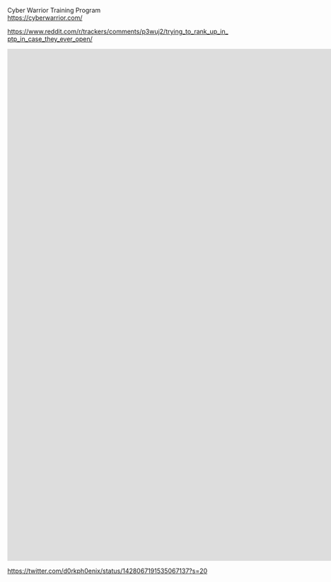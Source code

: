 Cyber Warrior Training Program	
	https://cyberwarrior.com/
	
https://www.reddit.com/r/trackers/comments/p3wuj2/trying_to_rank_up_in_ptp_in_case_they_ever_open/

<iframe width="2543" height="1157" src="https://www.youtube.com/embed/-92HD_Wv9Do" title="YouTube video player" frameborder="0" allow="accelerometer; autoplay; clipboard-write; encrypted-media; gyroscope; picture-in-picture" allowfullscreen></iframe>

https://twitter.com/d0rkph0enix/status/1428067191535067137?s=20